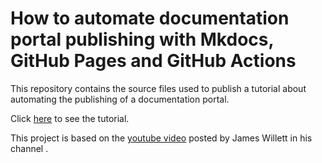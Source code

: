 # How to automate documentation portal publishing with Mkdocs, GitHub Pages and GitHub Actions

This repository contains the source files used to publish a tutorial about automating the publishing of a documentation portal.

Click [here](https://szalbuque.github.io/mkdocs-githubpages-docs-automation/) to see the tutorial.

This project is based on the [youtube video](https://youtu.be/Q-YA_dA8C20?si=RbTTcACTNjHiq0et) posted by James Willett in his channel .